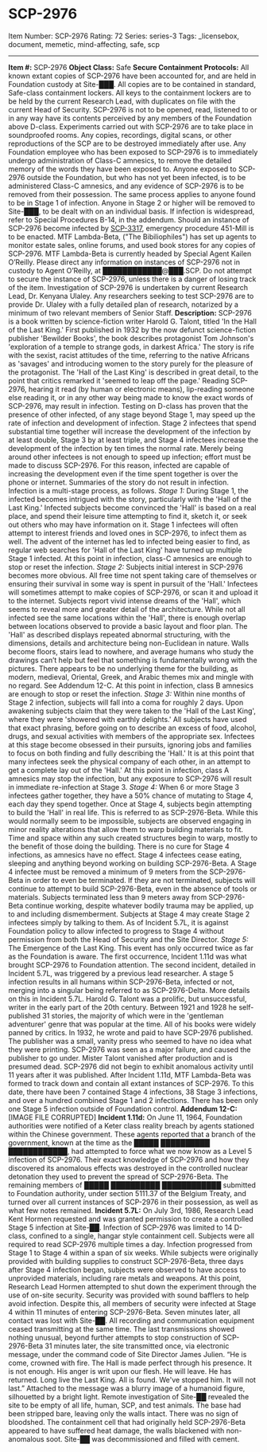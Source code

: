 # SCP-2976
Item Number: SCP-2976
Rating: 72
Series: series-3
Tags: _licensebox, document, memetic, mind-affecting, safe, scp

---

**Item #:** SCP-2976
**Object Class:** Safe
**Secure Containment Protocols:** All known extant copies of SCP-2976 have been accounted for, and are held in Foundation custody at Site-███. All copies are to be contained in standard, Safe-class containment lockers. All keys to the containment lockers are to be held by the current Research Lead, with duplicates on file with the current Head of Security.
SCP-2976 is not to be opened, read, listened to or in any way have its contents perceived by any members of the Foundation above D-class. Experiments carried out with SCP-2976 are to take place in soundproofed rooms. Any copies, recordings, digital scans, or other reproductions of the SCP are to be destroyed immediately after use. Any Foundation employee who has been exposed to SCP-2976 is to immediately undergo administration of Class-C amnesics, to remove the detailed memory of the words they have been exposed to.
Anyone exposed to SCP-2976 outside the Foundation, but who has not yet been infected, is to be administered Class-C amnesics, and any evidence of SCP-2976 is to be removed from their possession. The same process applies to anyone found to be in Stage 1 of infection. Anyone in Stage 2 or higher will be removed to Site-███, to be dealt with on an individual basis. If infection is widespread, refer to Special Procedures B-14, in the addendum. Should an instance of SCP-2976 become infected by [SCP-3317](/scp-3317), emergency procedure 451-Mill is to be enacted.
MTF Lambda-Beta, ("The Bibiliophiles") has set up agents to monitor estate sales, online forums, and used book stores for any copies of SCP-2976. MTF Lambda-Beta is currently headed by Special Agent Kailen O’Reilly. Please direct any information on instances of SCP-2976 not in custody to Agent O’Reilly, at ████████████@███.SCP. Do not attempt to secure the instance of SCP-2976, unless there is a danger of losing track of the item.
Investigation of SCP-2976 is undertaken by current Research Lead, Dr. Kenyana Ulaley. Any researchers seeking to test SCP-2976 are to provide Dr. Ulaley with a fully detailed plan of research, notarized by a minimum of two relevant members of Senior Staff.
**Description:** SCP-2976 is a book written by science-fiction writer Harold G. Talont, titled 'In the Hall of the Last King.' First published in 1932 by the now defunct science-fiction publisher 'Bewilder Books', the book describes protagonist Tom Johnson's 'exploration of a temple to strange gods, in darkest Africa.' The story is rife with the sexist, racist attitudes of the time, referring to the native Africans as 'savages' and introducing women to the story purely for the pleasure of the protagonist. The 'Hall of the Last King' is described in great detail, to the point that critics remarked it 'seemed to leap off the page.'
Reading SCP-2976, hearing it read (by human or electronic means), lip-reading someone else reading it, or in any other way being made to know the exact words of SCP-2976, may result in infection. Testing on D-class has proven that the presence of other infected, of any stage beyond Stage 1, may speed up the rate of infection and development of infection. Stage 2 infectees that spend substantial time together will increase the development of the infection by at least double, Stage 3 by at least triple, and Stage 4 infectees increase the development of the infection by ten times the normal rate. Merely being around other infectees is not enough to speed up infection; effort must be made to discuss SCP-2976. For this reason, infected are capable of increasing the development even if the time spent together is over the phone or internet. Summaries of the story do not result in infection. Infection is a multi-stage process, as follows.
_Stage 1:_ During Stage 1, the infected becomes intrigued with the story, particularly with the 'Hall of the Last King.' Infected subjects become convinced the 'Hall' is based on a real place, and spend their leisure time attempting to find it, sketch it, or seek out others who may have information on it. Stage 1 infectees will often attempt to interest friends and loved ones in SCP-2976, to infect them as well. The advent of the internet has led to infected being easier to find, as regular web searches for 'Hall of the Last King' have turned up multiple Stage 1 infected. At this point in infection, class-C amnesics are enough to stop or reset the infection.
_Stage 2:_ Subjects initial interest in SCP-2976 becomes more obvious. All free time not spent taking care of themselves or ensuring their survival in some way is spent in pursuit of the 'Hall.' Infectees will sometimes attempt to make copies of SCP-2976, or scan it and upload it to the internet. Subjects report vivid intense dreams of the 'Hall', which seems to reveal more and greater detail of the architecture. While not all infected see the same locations within the 'Hall', there is enough overlap between locations observed to provide a basic layout and floor plan. The 'Hall' as described displays repeated abnormal structuring, with the dimensions, details and architecture being non-Euclidean in nature. Walls become floors, stairs lead to nowhere, and average humans who study the drawings can’t help but feel that something is fundamentally wrong with the pictures. There appears to be no underlying theme for the building, as modern, medieval, Oriental, Greek, and Arabic themes mix and mingle with no regard. See Addendum 12-C. At this point in infection, class B amnesics are enough to stop or reset the infection.
_Stage 3:_ Within nine months of Stage 2 infection, subjects will fall into a coma for roughly 2 days. Upon awakening subjects claim that they were taken to the 'Hall of the Last King', where they were 'showered with earthly delights.' All subjects have used that exact phrasing, before going on to describe an excess of food, alcohol, drugs, and sexual activities with members of the appropriate sex. Infectees at this stage become obsessed in their pursuits, ignoring jobs and families to focus on both finding and fully describing the 'Hall.' It is at this point that many infectees seek the physical company of each other, in an attempt to get a complete lay out of the 'Hall.' At this point in infection, class A amnesics may stop the infection, but any exposure to SCP-2976 will result in immediate re-infection at Stage 3.
_Stage 4:_ When 6 or more Stage 3 infectees gather together, they have a 50% chance of mutating to Stage 4, each day they spend together. Once at Stage 4, subjects begin attempting to build the 'Hall' in real life. This is referred to as SCP-2976-Beta. While this would normally seem to be impossible, subjects are observed engaging in minor reality alterations that allow them to warp building materials to fit. Time and space within any such created structures begin to warp, mostly to the benefit of those doing the building. There is no cure for Stage 4 infections, as amnesics have no effect. Stage 4 infectees cease eating, sleeping and anything beyond working on building SCP-2976-Beta. A Stage 4 infectee must be removed a minimum of 9 meters from the SCP-2976-Beta in order to even be terminated. If they are not terminated, subjects will continue to attempt to build SCP-2976-Beta, even in the absence of tools or materials. Subjects terminated less than 9 meters away from SCP-2976-Beta continue working, despite whatever bodily trauma may be applied, up to and including dismemberment. Subjects at Stage 4 may create Stage 2 infectees simply by talking to them.
As of Incident 5.7L, it is against Foundation policy to allow infected to progress to Stage 4 without permission from both the Head of Security and the Site Director.
_Stage 5:_ The Emergence of the Last King. This event has only occurred twice as far as the Foundation is aware. The first occurrence, Incident 1.11d was what brought SCP-2976 to Foundation attention. The second incident, detailed in Incident 5.7L, was triggered by a previous lead researcher. A stage 5 infection results in all humans within SCP-2976-Beta, infected or not, merging into a singular being referred to as SCP-2976-Delta. More details on this in Incident 5.7L.
Harold G. Talont was a prolific, but unsuccessful, writer in the early part of the 20th century. Between 1921 and 1928 he self-published 31 stories, the majority of which were in the 'gentleman adventurer' genre that was popular at the time. All of his books were widely panned by critics. In 1932, he wrote and paid to have SCP-2976 published. The publisher was a small, vanity press who seemed to have no idea what they were printing. SCP-2976 was seen as a major failure, and caused the publisher to go under. Mister Talont vanished after production and is presumed dead.
SCP-2976 did not begin to exhibit anomalous activity until 11 years after it was published.
After Incident 1.11d, MTF Lambda-Beta was formed to track down and contain all extant instances of SCP-2976. To this date, there have been 7 contained Stage 4 infections, 38 Stage 3 infections, and over a hundred combined Stage 1 and 2 infections. There has been only one Stage 5 infection outside of Foundation control.
**Addendum 12-C:** [IMAGE FILE CORRUPTED]
**Incident 1.11d:** On June 11, 1964, Foundation authorities were notified of a Keter class reality breach by agents stationed within the Chinese government. These agents reported that a branch of the government, known at the time as the █████ ██████████ ████████████, had attempted to force what we now know as a Level 5 infection of SCP-2976. Their exact knowledge of SCP-2976 and how they discovered its anomalous effects was destroyed in the controlled nuclear detonation they used to prevent the spread of SCP-2976-Beta. The remaining members of █████ ██████████ ████████████ submitted to Foundation authority, under section 5111.37 of the Belgium Treaty, and turned over all current instances of SCP-2976 in their possession, as well as what few notes remained.
**Incident 5.7L:** On July 3rd, 1986, Research Lead Kent Hormen requested and was granted permission to create a controlled Stage 5 infection at Site-██. Infection of SCP-2976 was limited to 14 D-class, confined to a single, hangar style containment cell. Subjects were all required to read SCP-2976 multiple times a day. Infection progressed from Stage 1 to Stage 4 within a span of six weeks.
While subjects were originally provided with building supplies to construct SCP-2976-Beta, three days after Stage 4 infection began, subjects were observed to have access to unprovided materials, including rare metals and weapons. At this point, Research Lead Hormen attempted to shut down the experiment through the use of on-site security. Security was provided with sound bafflers to help avoid infection. Despite this, all members of security were infected at Stage 4 within 11 minutes of entering SCP-2976-Beta.
Seven minutes later, all contact was lost with Site-██. All recording and communication equipment ceased transmitting at the same time. The last transmissions showed nothing unusual, beyond further attempts to stop construction of SCP-2976-Beta
31 minutes later, the site transmitted once, via electronic message, under the command code of Site Director James Julien. “He is come, crowned with fire. The Hall is made perfect through his presence. It is not enough. His anger is writ upon our flesh. He will leave. He has returned. Long live the Last King. All is found. We've stopped him. It will not last.” Attached to the message was a blurry image of a humanoid figure, silhouetted by a bright light.
Remote investigation of Site-██ revealed the site to be empty of all life, human, SCP, and test animals. The base had been stripped bare, leaving only the walls intact. There was no sign of bloodshed. The containment cell that had originally held SCP-2976-Beta appeared to have suffered heat damage, the walls blackened with non-anomalous soot. Site-██ was decommissioned and filled with cement.